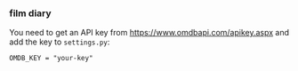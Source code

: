 ### film diary

You need to get an API key from https://www.omdbapi.com/apikey.aspx and add the key to `settings.py`:

`OMDB_KEY = "your-key"`
